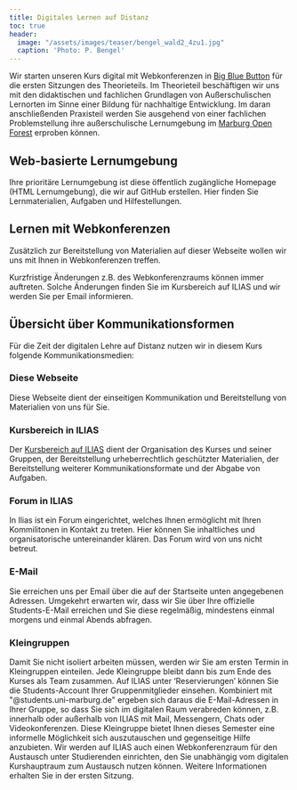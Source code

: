 ```yaml
---
title: Digitales Lernen auf Distanz
toc: true
header:
  image: "/assets/images/teaser/bengel_wald2_4zu1.jpg"
  caption: 'Photo: P. Bengel'
---
```


Wir starten unseren Kurs digital mit Webkonferenzen in [Big Blue Button](https://www.uni-marburg.de/de/hrz/dienste/web-konferenzen/web-konferenz-bigbluebutton) für die ersten Sitzungen des Theorieteils.
Im Theorieteil beschäftigen wir uns mit den didaktischen und fachlichen Grundlagen von Außerschulischen Lernorten im Sinne einer Bildung für nachhaltige Entwicklung.
Im daran anschließenden Praxisteil werden Sie ausgehend von einer fachlichen Problemstellung ihre außerschulische Lernumgebung im [Marburg Open Forest](https://www.uni-marburg.de/de/fb19/fachbereich/infrastruktur/mof) erproben können.
<!--more-->


## Web-basierte Lernumgebung

Ihre prioritäre Lernumgebung ist diese öffentlich zugängliche Homepage (HTML Lernumgebung), die wir auf GitHub erstellen. 
Hier finden Sie Lernmaterialien, Aufgaben und Hilfestellungen.


## Lernen mit Webkonferenzen
Zusätzlich zur Bereitstellung von Materialien auf dieser Webseite wollen wir uns mit Ihnen in Webkonferenzen treffen.

Kurzfristige Änderungen z.B. des Webkonferenzraums können immer auftreten. 
Solche Änderungen finden Sie im Kursbereich auf ILIAS und wir werden Sie per Email informieren.


## Übersicht über Kommunikationsformen

Für die Zeit der digitalen Lehre auf Distanz nutzen wir in diesem Kurs folgende Kommunikationsmedien:

### Diese Webseite
Diese Webseite dient der einseitigen Kommunikation und Bereitstellung von Materialien von uns für Sie.

### Kursbereich in ILIAS
Der [Kursbereich auf ILIAS](link) dient der Organisation des Kurses und seiner Gruppen, der Bereitstellung urheberrechtlich geschützter Materialien, der Bereitstellung weiterer Kommunikationsformate und der Abgabe von Aufgaben.

### Forum in ILIAS
In Ilias ist ein Forum eingerichtet, welches Ihnen ermöglicht mit Ihren Kommilitonen in Kontakt zu treten. 
Hier können Sie inhaltliches und organisatorische untereinander klären. 
Das Forum wird von uns nicht betreut. 


### E-Mail
Sie erreichen uns per Email über die auf der Startseite unten angegebenen Adressen. 
Umgekehrt erwarten wir, dass wir Sie über Ihre offizielle Students-E-Mail erreichen und Sie diese regelmäßig, mindestens einmal morgens und einmal Abends abfragen.


### Kleingruppen
Damit Sie nicht isoliert arbeiten müssen, werden wir Sie am ersten Termin in Kleingruppen einteilen. 
Jede Kleingruppe bleibt dann bis zum Ende des Kurses als Team zusammen. 
Auf ILIAS unter ‘Reservierungen’ können Sie die Students-Account Ihrer Gruppenmitglieder einsehen. 
Kombiniert mit "@students.uni-marburg.de" ergeben sich daraus die E-Mail-Adressen in Ihrer Gruppe, so dass Sie sich im digitalen Raum verabreden können, z.B. innerhalb oder außerhalb von ILIAS mit Mail, Messengern, Chats oder Videokonferenzen. 
Diese Kleingruppe bietet Ihnen dieses Semester eine informelle Möglichkeit sich auszutauschen und gegenseitige Hilfe anzubieten.
Wir werden auf ILIAS auch einen Webkonferenzraum für den Austausch unter Studierenden einrichten, den Sie unabhängig vom digitalen Kurshauptraum zum Austausch nutzen können. Weitere Informationen erhalten Sie in der ersten Sitzung.



